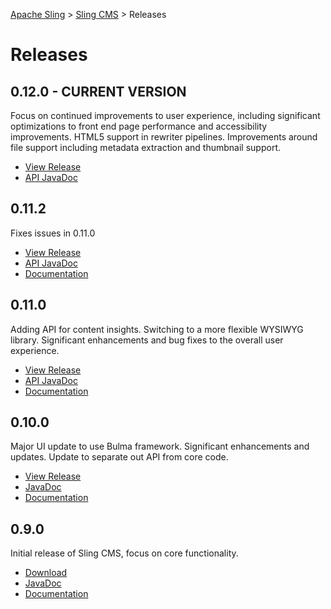 <!-- Licensed to the Apache Software Foundation (ASF) under one or more contributor 
	license agreements. See the NOTICE file distributed with this work for additional 
	information regarding copyright ownership. The ASF licenses this file to 
	you under the Apache License, Version 2.0 (the "License"); you may not use 
	this file except in compliance with the License. You may obtain a copy of 
	the License at http://www.apache.org/licenses/LICENSE-2.0 Unless required 
	by applicable law or agreed to in writing, software distributed under the 
	License is distributed on an "AS IS" BASIS, WITHOUT WARRANTIES OR CONDITIONS 
	OF ANY KIND, either express or implied. See the License for the specific 
	language governing permissions and limitations under the License. -->
[Apache Sling](https://sling.apache.org) > [Sling CMS](https://github.com/apache/sling-org-apache-sling-app-cms) > Releases

# Releases

## 0.12.0 - CURRENT VERSION

Focus on continued improvements to user experience, including significant optimizations to front end page performance and accessibility improvements. HTML5 support in rewriter pipelines. Improvements around file support including metadata extraction and thumbnail support. 

 * [View Release](https://github.com/apache/sling-org-apache-sling-app-cms/releases/org.apache.sling.cms-0.12.0)
 * [API JavaDoc](http://javadoc.io/doc/org.apache.sling/org.apache.sling.cms.api/0.12.0)

## 0.11.2

Fixes issues in 0.11.0

 * [View Release](https://github.com/apache/sling-org-apache-sling-app-cms/releases/org.apache.sling.cms-0.11.2)
 * [API JavaDoc](http://javadoc.io/doc/org.apache.sling/org.apache.sling.cms.api/0.11.2)
 * [Documentation](https://github.com/apache/sling-org-apache-sling-app-cms/tree/d4bdcc313f78e882234d5ac9d9af64712c46c726)

## 0.11.0

Adding API for content insights. Switching to a more flexible WYSIWYG library. Significant enhancements and bug fixes to the overall user experience.

 * [View Release](https://github.com/apache/sling-org-apache-sling-app-cms/releases/tag/org.apache.sling.cms-0.11.0)
 * [API JavaDoc](http://javadoc.io/doc/org.apache.sling/org.apache.sling.cms.api/0.11.0)
 * [Documentation](https://github.com/apache/sling-org-apache-sling-app-cms/tree/f2c7c37bf99401aef192db1ac1467c799b3a3b95)
 
## 0.10.0

Major UI update to use Bulma framework. Significant enhancements and updates. Update to separate out API from core code.

 * [View Release](https://github.com/apache/sling-org-apache-sling-app-cms/releases/tag/org.apache.sling.cms-0.10.0)
 * [JavaDoc](http://javadoc.io/doc/org.apache.sling/org.apache.sling.cms.api/0.10.0)
 * [Documentation](https://github.com/apache/sling-org-apache-sling-app-cms/tree/96879b7e912d9831f2f4e27811bb51bdd7bf4ff0)

## 0.9.0

Initial release of Sling CMS, focus on core functionality.

 * [Download](https://search.maven.org/remotecontent?filepath=org/apache/sling/org.apache.sling.cms.builder/0.10.0/org.apache.sling.cms.builder-0.9.0.jar)
 * [JavaDoc](http://javadoc.io/doc/org.apache.sling/org.apache.sling.cms.core/0.9.0)
 * [Documentation](https://github.com/apache/sling-org-apache-sling-app-cms/tree/1afa5da54257cad8a5bf4b28d76b88d13838433b)
